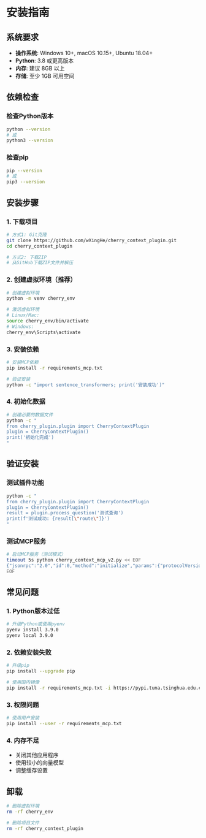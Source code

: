 # 安装指南

## 系统要求

- **操作系统**: Windows 10+, macOS 10.15+, Ubuntu 18.04+
- **Python**: 3.8 或更高版本
- **内存**: 建议 8GB 以上
- **存储**: 至少 1GB 可用空间

## 依赖检查

### 检查Python版本
```bash
python --version
# 或
python3 --version
```

### 检查pip
```bash
pip --version
# 或
pip3 --version
```

## 安装步骤

### 1. 下载项目
```bash
# 方式1: Git克隆
git clone https://github.com/wXingHe/cherry_context_plugin.git
cd cherry_context_plugin

# 方式2: 下载ZIP
# 从GitHub下载ZIP文件并解压
```

### 2. 创建虚拟环境（推荐）
```bash
# 创建虚拟环境
python -m venv cherry_env

# 激活虚拟环境
# Linux/Mac:
source cherry_env/bin/activate
# Windows:
cherry_env\Scripts\activate
```

### 3. 安装依赖
```bash
# 安装MCP依赖
pip install -r requirements_mcp.txt

# 验证安装
python -c "import sentence_transformers; print('安装成功')"
```

### 4. 初始化数据
```bash
# 创建必要的数据文件
python -c "
from cherry_plugin.plugin import CherryContextPlugin
plugin = CherryContextPlugin()
print('初始化完成')
"
```

## 验证安装

### 测试插件功能
```bash
python -c "
from cherry_plugin.plugin import CherryContextPlugin
plugin = CherryContextPlugin()
result = plugin.process_question('测试查询')
print(f'测试成功: {result[\"route\"]}')
"
```

### 测试MCP服务
```bash
# 启动MCP服务（测试模式）
timeout 5s python cherry_context_mcp_v2.py << EOF
{"jsonrpc":"2.0","id":0,"method":"initialize","params":{"protocolVersion":"2024-11-05","capabilities":{},"clientInfo":{"name":"test","version":"1.0.0"}}}
EOF
```

## 常见问题

### 1. Python版本过低
```bash
# 升级Python或使用pyenv
pyenv install 3.9.0
pyenv local 3.9.0
```

### 2. 依赖安装失败
```bash
# 升级pip
pip install --upgrade pip

# 使用国内镜像
pip install -r requirements_mcp.txt -i https://pypi.tuna.tsinghua.edu.cn/simple/
```

### 3. 权限问题
```bash
# 使用用户安装
pip install --user -r requirements_mcp.txt
```

### 4. 内存不足
- 关闭其他应用程序
- 使用较小的向量模型
- 调整缓存设置

## 卸载

```bash
# 删除虚拟环境
rm -rf cherry_env

# 删除项目文件
rm -rf cherry_context_plugin
```